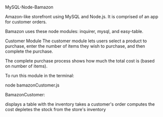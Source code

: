 MySQL-Node-Bamazon

Amazon-like storefront using MySQL and Node.js. It is comprised of an app for customer orders. 

Bamazon uses these node modules: inquirer, mysql, and easy-table.


Customer Module
The customer module lets users select a product to purchase, enter the number of items they wish to purchase, and then complete the purchase.

The complete purchase process shows how much the total cost is (based on number of items).


To run this module in the terminal:

node bamazonCustomer.js

BamazonCustomer:

displays a table with the inventory
takes a customer's order
computes the cost
depletes the stock from the store's inventory

